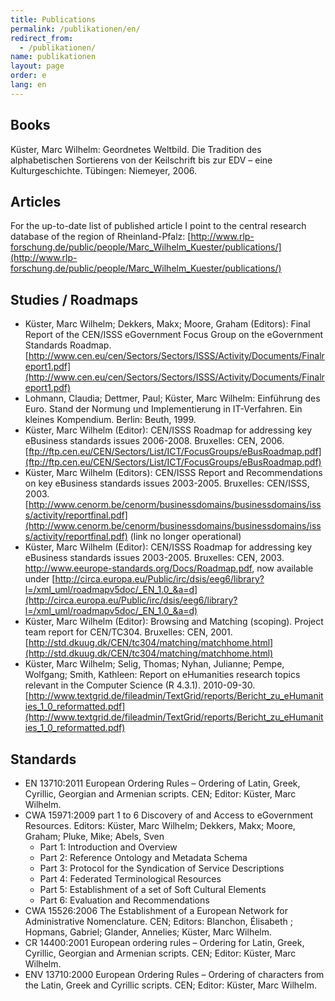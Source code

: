 ```yaml
---
title: Publications
permalink: /publikationen/en/
redirect_from: 
  - /publikationen/
name: publikationen
layout: page
order: e
lang: en
---
```


## Books

Küster, Marc Wilhelm: Geordnetes Weltbild. Die Tradition des alphabetischen Sortierens von der Keilschrift bis zur EDV – eine Kulturgeschichte. Tübingen: Niemeyer, 2006.

## Articles

For the up-to-date list of published article I point to the central research database of the region of Rheinland-Pfalz: [http://www.rlp-forschung.de/public/people/Marc_Wilhelm_Kuester/publications/](http://www.rlp-forschung.de/public/people/Marc_Wilhelm_Kuester/publications/)

## Studies / Roadmaps

- Küster, Marc Wilhelm; Dekkers, Makx; Moore, Graham (Editors): Final Report of the CEN/ISSS eGovernment Focus Group on the eGovernment Standards Roadmap. [http://www.cen.eu/cen/Sectors/Sectors/ISSS/Activity/Documents/Finalreport1.pdf](http://www.cen.eu/cen/Sectors/Sectors/ISSS/Activity/Documents/Finalreport1.pdf)
- Lohmann, Claudia; Dettmer, Paul; Küster, Marc Wilhelm: Einführung des Euro. Stand der Normung und Implementierung in IT-Verfahren. Ein kleines Kompendium. Berlin: Beuth, 1999.
- Küster, Marc Wilhelm (Editor): CEN/ISSS Roadmap for addressing key eBusiness standards issues 2006-2008. Bruxelles: CEN, 2006. [ftp://ftp.cen.eu/CEN/Sectors/List/ICT/FocusGroups/eBusRoadmap.pdf](ftp://ftp.cen.eu/CEN/Sectors/List/ICT/FocusGroups/eBusRoadmap.pdf)
- Küster, Marc Wilhelm (Editors): CEN/ISSS Report and Recommendations on key eBusiness standards issues 2003-2005. Bruxelles: CEN/ISSS, 2003. [http://www.cenorm.be/cenorm/businessdomains/businessdomains/isss/activity/reportfinal.pdf](http://www.cenorm.be/cenorm/businessdomains/businessdomains/isss/activity/reportfinal.pdf) (link no longer operational)
- Küster, Marc Wilhelm (Editor): CEN/ISSS Roadmap for addressing key eBusiness standards issues 2003-2005. Bruxelles: CEN, 2003. http://www.eeurope-standards.org/Docs/Roadmap.pdf, now available under [http://circa.europa.eu/Public/irc/dsis/eeg6/library?l=/xml_uml/roadmapv5doc/_EN_1.0_&a=d](http://circa.europa.eu/Public/irc/dsis/eeg6/library?l=/xml_uml/roadmapv5doc/_EN_1.0_&a=d)
- Küster, Marc Wilhelm (Editor): Browsing and Matching (scoping). Project team report for CEN/TC304. Bruxelles: CEN, 2001. [http://std.dkuug.dk/CEN/tc304/matching/matchhome.html](http://std.dkuug.dk/CEN/tc304/matching/matchhome.html)
- Küster, Marc Wilhelm; Selig, Thomas; Nyhan, Julianne; Pempe, Wolfgang; Smith, Kathleen: Report on eHumanities research topics relevant in the Computer Science (R 4.3.1). 2010-09-30. [http://www.textgrid.de/fileadmin/TextGrid/reports/Bericht_zu_eHumanities_1_0_reformatted.pdf](http://www.textgrid.de/fileadmin/TextGrid/reports/Bericht_zu_eHumanities_1_0_reformatted.pdf)

## Standards

- EN 13710:2011 European Ordering Rules – Ordering of Latin, Greek, Cyrillic, Georgian and Armenian scripts. CEN; Editor: Küster, Marc Wilhelm.
- CWA 15971:2009 part 1 to 6 Discovery of and Access to eGovernment Resources. Editors: Küster, Marc Wilhelm; Dekkers, Makx; Moore, Graham; Pluke, Mike; Abels, Sven
  - Part 1: Introduction and Overview
  - Part 2: Reference Ontology and Metadata Schema
  - Part 3: Protocol for the Syndication of Service Descriptions
  - Part 4: Federated Terminological Resources
  - Part 5: Establishment of a set of Soft Cultural Elements
  - Part 6: Evaluation and Recommendations
- CWA 15526:2006 The Establishment of a European Network for Administrative Nomenclature. CEN; Editors: Blanchon, Élisabeth ; Hopmans, Gabriel; Glander, Annelies; Küster, Marc Wilhelm.
- CR 14400:2001 European ordering rules – Ordering for Latin, Greek, Cyrillic, Georgian and Armenian scripts. CEN; Editor: Küster, Marc Wilhelm.
- ENV 13710:2000 European Ordering Rules – Ordering of characters from the Latin, Greek and Cyrillic scripts. CEN; Editor: Küster, Marc Wilhelm.
